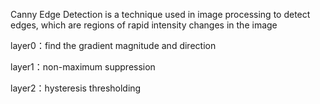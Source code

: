 Canny Edge Detection is a technique used in image processing to detect edges, which are regions of rapid intensity changes in the image

layer0：find the gradient magnitude and direction

layer1：non-maximum suppression

layer2：hysteresis thresholding
